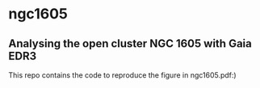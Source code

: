 # ngc1605
## Analysing the open cluster NGC 1605 with Gaia EDR3

This repo contains the code to reproduce the figure in ngc1605.pdf:)
